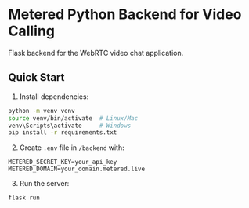 # Metered Python Backend for Video Calling

Flask backend for the WebRTC video chat application.

## Quick Start

1. Install dependencies:
```bash
python -m venv venv
source venv/bin/activate  # Linux/Mac
venv\Scripts\activate     # Windows
pip install -r requirements.txt
```

2. Create `.env` file in `/backend` with:
```
METERED_SECRET_KEY=your_api_key
METERED_DOMAIN=your_domain.metered.live
```

3. Run the server:
```
flask run  
````